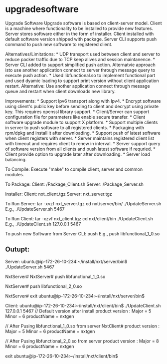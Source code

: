 # upgradesoftware
Upgrade Software
   Upgrade software is based on client-server model. Client is a machine where functionality to 
be installed to provide new features. Server stores software either in the form of 
installer. Client installed with default software version shipped with package.
Server CLI supports push command to push new software to registered client. 

Alternatives/Limitations:
    * UDP transport used between client and server to reduce packer traffic due to 
        TCP keep alives and session maintanence. 
    * Server CLI added to support simplified push action. Alternatvie approach isto use 
        another application connect to server through message query to execute push action. 
    * Used libfunctional.so to implement functional part and used dyamic loading to support
        print version without client application restart. 
        Alternative: Use another application connect through message queue and restart when 
        client downloads new library. 
      
Improvements:
    * Support Ipv6 transport along with Ipv4. 
    * Encrypt software using client's public key before sending to client and decrypt using 
        private key. This requires openssl library support. 
    * Client/Server can support configuration file for parameters like enable secure transfer. 
    * Client software upgrade module to support X platform. 
    * Support multiple clients in server to push software to all registered clients.
    * Packaging with rpm/dpkg and install it after downloading. 
    * Support push of latest software when client registers with server. 
    * Server maintains registered client list with timeout and requires client to renew in interval.
    * Server support query of software version from all clients and push latest software if requried. 
    * Client provide option to upgrade later after downloading. 
    * Server load balancing.

To Compile:
    Execute "make" to compile client, server and common modules. 

To Package:
    Client: <TOPLEVEL>/Package_Client.sh
    Server: <TOPLEVEL>/Package_Server.sh

Installer:
    Client: nxt_client.tgz
    Server: nxt_server.tgz

To Run Server:
    tar -xvzf nxt_server.tgz
    cd nxt/server/bin/
    ./UpdateServer.sh <ServerPort>
        E.g., ./UpdateServer.sh 5467

To Run Client:
    tar -xzvf nxt_client.tgz
    cd nxt/client/bin
    ./UpdateClient.sh <ServerIp> <ServerPort>
        E.g., ./UpdateClient.sh 127.0.0.1 5467

To push new Software from Server CLI:
    push <filename>
    E.g., push libfunctional_1_0.so

Outupt:
---------

Server:
ubuntu@ip-172-26-10-234:~/install/nxt/server/bin$ ./UpdateServer.sh 5467

NxtServer#
NxtServer# push libfunctional_1_0.so

NxtServer# push libfunctional_2_0.so

NxtServer# exit
ubuntu@ip-172-26-10-234:~/install/nxt/server/bin$


Client:
ubuntu@ip-172-26-10-234:~/install/nxt/client/bin$ ./UpdateClient.sh 127.0.0.1 5467
// Default version after install
product version :
Major = 5
Minor = 6
productName = nxtgen

// After Pusing libfunctional_1_0.so from server 
NxtClient#
product version :
Major = 5
Minor = 6
productName = nxtgen

// After Pusing libfunctional_2_0.so from server 
product version :
Major = 8
Minor = 6
productName = nxtgen

exit
ubuntu@ip-172-26-10-234:~/install/nxt/client/bin$



    
 
